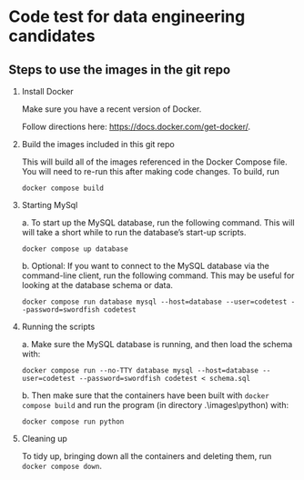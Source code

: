 # Code test for data engineering candidates

## Steps to use the images in the git repo

1. Install Docker

    Make sure you have a recent version of Docker. 

    Follow directions here: https://docs.docker.com/get-docker/.
2. Build the images included in this git repo
    
    This will build all of the images referenced in the Docker Compose file. You will need to re-run this after making code changes. To build, run 
    ```
    docker compose build
    ```

3. Starting MySql

    a. To start up the MySQL database, run the following command. This will will take a short while to run the database’s start-up scripts.
    ```
    docker compose up database
    ```

    b. Optional: If you want to connect to the MySQL database via the command-line client, run the following command. This may be useful for looking at the database schema or data.
    ```
    docker compose run database mysql --host=database --user=codetest --password=swordfish codetest
    ```

4. Running the scripts
    
    a. Make sure the MySQL database is running, and then load the schema with:
    ```
    docker compose run --no-TTY database mysql --host=database --user=codetest --password=swordfish codetest < schema.sql
    ```

    b. Then make sure that the containers have been built with `docker compose build` and run the program (in directory .\images\python\) with:
    ```
    docker compose run python
    ```
  
5. Cleaning up

    To tidy up, bringing down all the containers and deleting them, run `docker compose down`.
